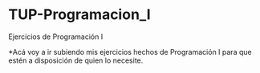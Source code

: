 # TUP-Programacion_I
Ejercicios de Programación I

*Acá voy a ir subiendo mis ejercicios hechos de Programación I para que estén a disposición de quien lo necesite.

